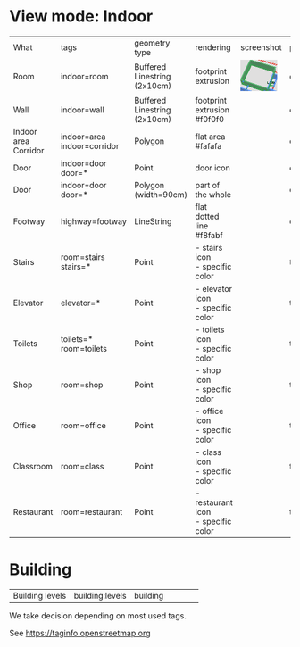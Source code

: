 # View mode: Indoor

<table>
  <tr>
    <td>What</td><td>tags</td><td>geometry type</td><td>rendering</td><td>screenshot</td><td>progress</td>
  </tr>
  <tr>
    <td>Room</td><td>indoor=room</td><td>Buffered Linestring<br/>(2x10cm)</td><td>footprint extrusion</td><td><img src="./specs/indoor_room.png"></td><td>dev</td>
  </tr>
  <tr>
    <td>Wall</td><td>indoor=wall</td><td>Buffered Linestring<br/>(2x10cm)</td><td>footprint extrusion<br/>#f0f0f0</td><td></td><td>dev</td>
  </tr>
  <tr>
    <td>Indoor area<br/>Corridor</td><td>indoor=area<br/>indoor=corridor</td><td>Polygon</td><td>flat area<br/>#fafafa</td><td></td><td>dev</td>
  </tr>
  <tr>
    <td>Door</td><td>indoor=door<br/>door=*</td><td>Point</td><td>door icon</td><td></td><td>dev</td>
  </tr>
  <tr>
    <td>Door</td><td>indoor=door<br/>door=*</td><td>Polygon<br/>(width=90cm)</td><td>part of the whole</td><td></td><td>dev</td>
  </tr>
  <tr>
    <td>Footway</td><td>highway=footway</td><td>LineString</td><td>flat dotted line<br/>#f8fabf</td><td></td><td>dev</td>
  </tr>

  <tr>
    <td>Stairs</td><td>room=stairs<br/>stairs=*</td><td>Point</td><td>- stairs icon<br>- specific color<br/></td><td></td><td>todo</td>
  </tr>
  <tr>
    <td>Elevator</td><td>elevator=*</td><td>Point</td><td>- elevator icon<br>- specific color<br/></td><td></td><td>todo</td>
  </tr>
  <tr>
    <td>Toilets</td><td>toilets=*<br/>room=toilets</td><td>Point</td><td>- toilets icon<br>- specific color<br/></td><td></td><td>todo</td>
  </tr>
  <tr>
    <td>Shop</td><td>room=shop</td><td>Point</td><td>- shop icon<br>- specific color<br/></td><td></td><td>todo</td>
  </tr>
  <tr>
    <td>Office</td><td>room=office</td><td>Point</td><td>- office icon<br>- specific color<br/></td><td></td><td>todo</td>
  </tr>
  <tr>
    <td>Classroom</td><td>room=class</td><td>Point</td><td>- class icon<br>- specific color<br/></td><td></td><td>todo</td>
  </tr>
  <tr>
    <td>Restaurant</td><td>room=restaurant</td><td>Point</td><td>- restaurant icon<br>- specific color<br/></td><td></td><td>todo</td>
  </tr>
</table>

# Building

<table>
  <tr>
    <td>Building levels</td><td>building:levels</td><td>building</td><td></td><td></td><td></td><td></td>
  </tr>
</table>

We take decision depending on most used tags.

See https://taginfo.openstreetmap.org
